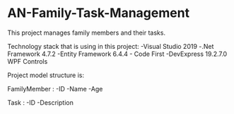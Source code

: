 # AN-Family-Task-Management
This project manages family members and their tasks.

Technology stack that is using in this project:
-Visual Studio 2019
-.Net Framework 4.7.2
-Entity Framework 6.4.4 - Code First
-DevExpress 19.2.7.0 WPF Controls 

Project model structure is:

FamilyMember :
-ID
-Name
-Age

Task :
-ID
-Description
